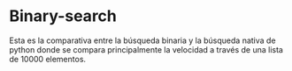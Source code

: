 # Binary-search
Esta es la comparativa entre la búsqueda binaria y la búsqueda nativa de python donde se compara principalmente la velocidad a través de una lista de 10000 elementos.
